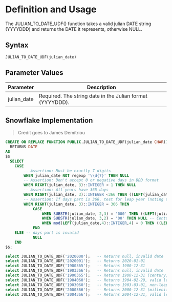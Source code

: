 
# Definition and Usage
The JULIAN_TO_DATE_UDF() function takes a valid julian DATE string (YYYYDDD) and returns the DATE it represents, otherwise NULL.


## Syntax
`JULIAN_TO_DATE_UDF(julian_date)`

## Parameter Values
| Parameter	    | Description |
|---------------|-------------|
| julian_date	| Required. The string date in the Julian format (YYYYDDD).

## Snowflake Implementation

> Credit goes to James Demitriou

```sql
CREATE OR REPLACE FUNCTION PUBLIC.JULIAN_TO_DATE_UDF(julian_date CHAR(7))
  RETURNS DATE  
AS
$$
  SELECT
    CASE 
        -- Assertion: Must be exactly 7 digits
        WHEN julian_date NOT regexp '\\d{7}' THEN NULL
        -- Assertion: Don't accept 0 or negative days in DDD format
        WHEN RIGHT(julian_date, 3)::INTEGER < 1 THEN NULL  
        -- Assertion: All years have 365 days 
        WHEN RIGHT(julian_date, 3)::INTEGER <366 THEN ((LEFT(julian_date, 4)||'-01-01')::DATE + RIGHT(julian_date, 3)::INTEGER - 1)::DATE
        -- Assertion: If days part is 366, test for leap year (noting that the change of century is not a leap year, but the millenia is)
        WHEN RIGHT(julian_date, 3)::INTEGER = 366 THEN
            CASE 
                WHEN SUBSTR(julian_date, 2,3) = '000' THEN ((LEFT(julian_date, 4)||'-01-01')::DATE + RIGHT(julian_date, 3)::INTEGER - 1)::DATE -- valid millenia leap year
                WHEN SUBSTR(julian_date, 3,2) = '00' THEN NULL -- Century years except millenia are not leap years
                WHEN mod(LEFT(julian_date,4)::INTEGER,4) = 0 THEN ((LEFT(julian_date, 4)||'-01-01')::DATE + RIGHT(julian_date, 3)::INTEGER - 1)::DATE -- valid leap year
            END
    ELSE -- days part is invalid
            NULL
    END
$$;
```
 
```sql
select JULIAN_TO_DATE_UDF('2020000');   -- Returns null, invalid date
select JULIAN_TO_DATE_UDF('2020001');   -- Returns 2020-01-01
select JULIAN_TO_DATE_UDF('1900365');   -- Returns 1900-12-31
select JULIAN_TO_DATE_UDF('1903366');   -- Returns null, invalid date 
select JULIAN_TO_DATE_UDF('1900365');   -- Returns 1900-12-31 (century, no leap year)
select JULIAN_TO_DATE_UDF('1904060');   -- Returns 1904-02-29, valid leap year
select JULIAN_TO_DATE_UDF('1903060');   -- Returns 1903-03-01, non-leap year
select JULIAN_TO_DATE_UDF('2000366');   -- Returns 2000-12-31 (millenia, valid leap year)
select JULIAN_TO_DATE_UDF('2004366');   -- Returns 2004-12-31, valid leap year
```
